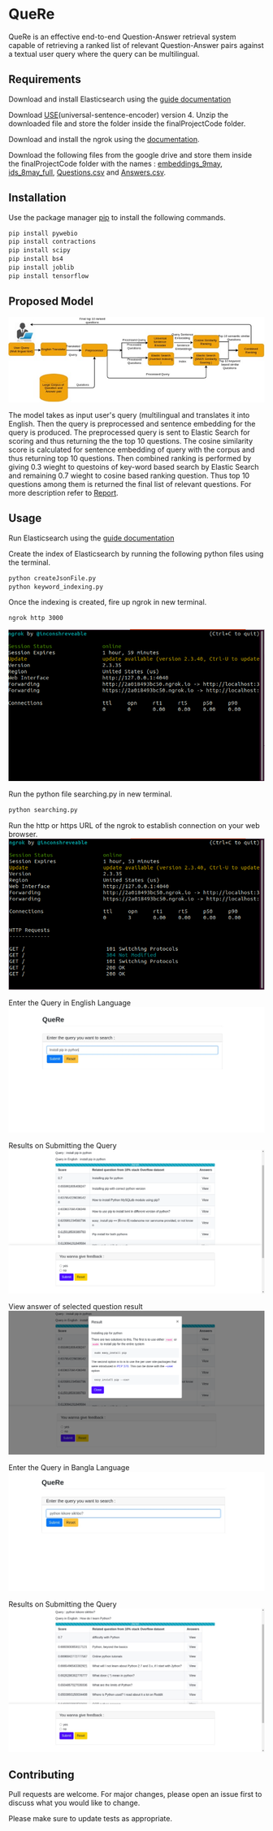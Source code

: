 # QueRe

QueRe is an effective end-to-end Question-Answer retrieval system capable of retrieving a ranked list of relevant Question-Answer pairs against a  textual user query where the  query can be multilingual.

## Requirements

Download and install Elasticsearch using the [guide documentation](https://www.elastic.co/guide/en/elasticsearch/reference/current/install-elasticsearch.html)

Download [USE](https://tfhub.dev/google/universal-sentence-encoder/4)(universal-sentence-encoder) version 4. Unzip the downloaded file and store the folder inside the finalProjectCode folder.

Download and install the ngrok using the [documentation](https://ngrok.com/download).

Download the following files from the google drive and store them inside the finalProjectCode folder with the names : 
[embeddings_9may](https://drive.google.com/file/d/1-06E7te5tfqJf4UZfyC8KfT3uiNy0ZGN/view?usp=sharing), 
[ids_8may_full](https://drive.google.com/file/d/1-9a9kbrAMkmAbCRrbfMugs29ZVuLui_u/view?usp=sharing),
[Questions.csv](https://drive.google.com/file/d/1TIb585CWFiH4iFoCFbhAsctuKoxIMiT7/view?usp=sharing) and [Answers.csv](https://drive.google.com/file/d/1vUbqy8_km_SVUt-zN6oTZu7vPCntwx0I/view?usp=sharing).





## Installation

Use the package manager [pip](https://pip.pypa.io/en/stable/) to install the following commands.

```bash
pip install pywebio
pip install contractions
pip install scipy
pip install bs4
pip install joblib
pip install tensorflow
```

## **Proposed Model**
  ![model](images/ir_final_diagram5.jpg)
  
The model takes as input user's query (multilingual and translates it into English.
Then the query is preprocessed and sentence embedding for the query is produced.
The preprocessed query is sent to Elastic Search for scoring and thus returning the the top 10 questions.
The  cosine similarity score is calculated for sentence embedding of query with the corpus and thus returning top 10 questions.
Then combined ranking is performed by giving 0.3 wieght to questoins of key-word based search by Elastic Search and remaining 0.7 wieght to  cosine based ranking question. Thus top 10 questions among them is returned the final list of relevant questions. For more description refer to [Report](https://github.com/sakshi20040/CSE508IR_Project_Group35/blob/master/finalProjectCode/IR_endsem_Report_Group_35.pdf).

## Usage
Run Elasticsearch using the [guide documentation](https://www.elastic.co/guide/en/elasticsearch/reference/current/starting-elasticsearch.html)

Create the index of Elasticsearch by running the following python files using the terminal.

```bash
python createJsonFile.py
python keyword_indexing.py
```

Once the indexing is created, fire up ngrok in new terminal.

```bash
ngrok http 3000

```
![ngrok](images/img7.png)

Run the python file searching.py in new terminal.
```bash
python searching.py
```
Run the http or https URL of the ngrok to establish connection on your web browser.
![ngrok](images/img8.png)

Enter the Query in English Language
![query1 search](images/img2.jpeg)

Results on Submitting the Query
![query1 results](images/img3.png)

View answer of selected question result
![query1 answer](images/img4.png)

Enter the Query in Bangla Language
![query2 search](images/img5.jpeg)

Results on Submitting the Query
![query2 results](images/img6.jpeg)



## Contributing
Pull requests are welcome. For major changes, please open an issue first to discuss what you would like to change.

Please make sure to update tests as appropriate.

